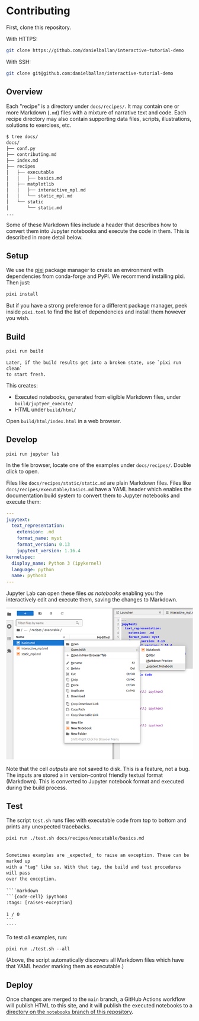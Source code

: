 # Contributing

First, clone this repository.

With HTTPS:

```sh
git clone https://github.com/danielballan/interactive-tutorial-demo
```

With SSH:
```sh
git clone git@github.com:danielballan/interactive-tutorial-demo
```

## Overview

Each "recipe" is a directory under `docs/recipes/`. It may contain one or more
Markdown (`.md`) files with a mixture of narrative text and code. Each recipe
directory may also contain supporting data files, scripts, illustrations,
solutions to exercises, etc.

```none
$ tree docs/
docs/
├── conf.py
├── contributing.md
├── index.md
├── recipes
│   ├── executable
│   │   ├── basics.md
│   ├── matplotlib
│   │   ├── interactive_mpl.md
│   │   └── static_mpl.md
│   └── static
│       └── static.md
...
```

Some of these Markdown files include a header that describes how to convert
them into Jupyter notebooks and execute the code in them. This is described in
more detail below.

## Setup

We use the [pixi](https://pixi.sh/latest/#installation) package manager to
create an environment with dependencies from conda-forge and PyPI. We recommend
installing pixi. Then just:

```sh
pixi install
```

But if you have a strong preference for a different package manager, peek
inside `pixi.toml` to find the list of dependencies and install them however
you wish.

## Build

```sh
pixi run build
```

```{note}
Later, if the build results get into a broken state, use `pixi run clean`
to start fresh.
```

This creates:
- Executed notebooks, generated from eligible Markdown files, under `build/juptyer_execute/`
- HTML under `build/html/`

Open `build/html/index.html` in a web browser.

## Develop

```
pixi run jupyter lab
```

In the file browser, locate one of the examples under `docs/recipes/`. Double
click to open.

Files like `docs/recipes/static/static.md` are plain Markdown files. Files like
`docs/recipes/executable/basics.md` have a YAML header which enables the
documentation build system to convert them to Jupyter notebooks and execute
them:

```yaml
---
jupytext:
  text_representation:
    extension: .md
    format_name: myst
    format_version: 0.13
    jupytext_version: 1.16.4
kernelspec:
  display_name: Python 3 (ipykernel)
  language: python
  name: python3
---
```

Jupyter Lab can open these files _as notebooks_ enabling you the interactively
edit and execute them, saving the changes to Markdown.

![Context Menu: Open With... Jupytext Notebook](./_static/images/open-with-jupytext-notebook.png)

Note that the cell _outputs_ are not saved to disk. This is a feature, not a
bug. The inputs are stored a in version-control friendly textual format
(Markdown). This is converted to Jupyter notebook format and executed during
the build process.

## Test

The script `test.sh` runs files with executable code from top to bottom and
prints any unexpected tracebacks.

```
pixi run ./test.sh docs/recipes/executable/basics.md
```

`````{note}

Sometimes examples are _expected_ to raise an exception. These can be marked up
with a "tag" like so. With that tag, the build and test procedures will pass
over the exception.

````markdown
```{code-cell} ipython3
:tags: [raises-exception]

1 / 0
```
````
`````

To test _all_ examples, run:

```
pixi run ./test.sh --all
```

(Above, the script automatically discovers all Markdown files which have that
YAML header marking them as executable.)

## Deploy

Once changes are merged to the `main` branch, a GitHub Actions workflow will
publish HTML to this site, and it will publish the executed notebooks
to a [directory on the `notebooks` branch of this repository][notebooks-branch].

[notebooks-branch]: https://github.com/danielballan/interactive-tutorial-demo/tree/notebooks/notebooks

